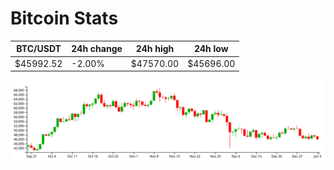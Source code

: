 # Bitcoin Stats

BTC/USDT|24h change|24h high|24h low|
|---|---|---|---|
|$45992.52|-2.00%|$47570.00|$45696.00|

<img src="./chart.svg">
